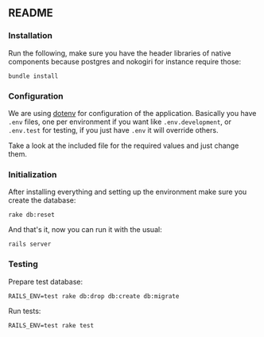## README

### Installation

Run the following, make sure you have the header libraries of native components because postgres and nokogiri for instance require those:

`bundle install`

### Configuration

We are using [dotenv](https://github.com/bkeepers/dotenv) for configuration of the application. Basically you have `.env` files, one per environment if you want like `.env.development`, or `.env.test` for testing, if you just have `.env` it will override others.

Take a look at the included file for the required values and just change them.

### Initialization

After installing everything and setting up the environment make sure you create the database:

`rake db:reset`

And that's it, now you can run it with the usual:

`rails server`

### Testing

Prepare test database:

`RAILS_ENV=test rake db:drop db:create db:migrate`

Run tests:

`RAILS_ENV=test rake test`
